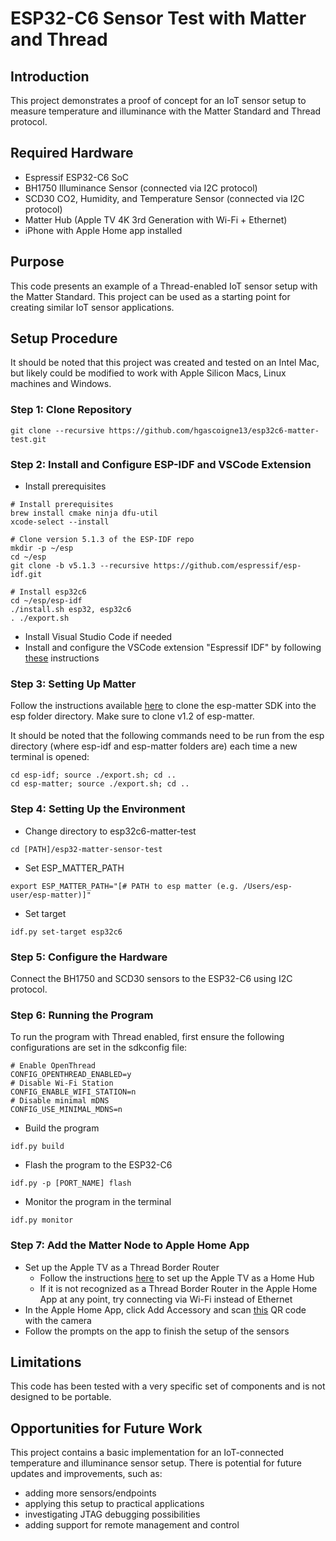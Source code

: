 # ESP32-C6 Sensor Test with Matter and Thread
## Introduction
This project demonstrates a proof of concept for an IoT sensor setup to measure temperature and illuminance with the Matter Standard and Thread protocol.

## Required Hardware
- Espressif ESP32-C6 SoC
- BH1750 Illuminance Sensor (connected via I2C protocol)
- SCD30 CO2, Humidity, and Temperature Sensor (connected via I2C protocol)
- Matter Hub (Apple TV 4K 3rd Generation with Wi-Fi + Ethernet)
- iPhone with Apple Home app installed

## Purpose
This code presents an example of a Thread-enabled IoT sensor setup with the Matter Standard. This project can be used as a starting point for creating similar IoT sensor applications.

## Setup Procedure
It should be noted that this project was created and tested on an Intel Mac, but likely could be modified to work with Apple Silicon Macs, Linux machines and Windows. 

### Step 1: Clone Repository

```
git clone --recursive https://github.com/hgascoigne13/esp32c6-matter-test.git
```

### Step 2: Install and Configure ESP-IDF and VSCode Extension
- Install prerequisites
```
# Install prerequisites
brew install cmake ninja dfu-util
xcode-select --install

# Clone version 5.1.3 of the ESP-IDF repo
mkdir -p ~/esp
cd ~/esp
git clone -b v5.1.3 --recursive https://github.com/espressif/esp-idf.git

# Install esp32c6
cd ~/esp/esp-idf
./install.sh esp32, esp32c6
. ./export.sh
```
- Install Visual Studio Code if needed
- Install and configure the VSCode extension "Espressif IDF" by following [these](https://github.com/espressif/vscode-esp-idf-extension/blob/master/docs/tutorial/install.md) instructions

### Step 3: Setting Up Matter
Follow the instructions available [here](https://docs.espressif.com/projects/esp-matter/en/latest/esp32/developing.html) to clone the esp-matter SDK into the esp folder directory. Make sure to clone v1.2 of esp-matter. 

It should be noted that the following commands need to be run from the esp directory (where esp-idf and esp-matter folders are) each time a new terminal is opened:
```
cd esp-idf; source ./export.sh; cd ..
cd esp-matter; source ./export.sh; cd ..
```

### Step 4: Setting Up the Environment
- Change directory to esp32c6-matter-test
```
cd [PATH]/esp32-matter-sensor-test
```
- Set ESP_MATTER_PATH
```
export ESP_MATTER_PATH="[# PATH to esp matter (e.g. /Users/esp-user/esp-matter)]"
```
- Set target
```
idf.py set-target esp32c6
```

### Step 5: Configure the Hardware
Connect the BH1750 and SCD30 sensors to the ESP32-C6 using I2C protocol.

### Step 6: Running the Program
To run the program with Thread enabled, first ensure the following configurations are set in the sdkconfig file:
```
# Enable OpenThread
CONFIG_OPENTHREAD_ENABLED=y
# Disable Wi-Fi Station
CONFIG_ENABLE_WIFI_STATION=n
# Disable minimal mDNS
CONFIG_USE_MINIMAL_MDNS=n
```
- Build the program
```
idf.py build
```
- Flash the program to the ESP32-C6
```
idf.py -p [PORT_NAME] flash
```
- Monitor the program in the terminal
```
idf.py monitor
```

### Step 7: Add the Matter Node to Apple Home App
* Set up the Apple TV as a Thread Border Router
  - Follow the instructions [here](https://support.apple.com/en-us/102557) to set up the Apple TV as a Home Hub
  - If it is not recognized as a Thread Border Router in the Apple Home App at any point, try connecting via Wi-Fi instead of Ethernet
* In the Apple Home App, click Add Accessory and scan [this](https://project-chip.github.io/connectedhomeip/qrcode.html?data=MT%3AY.K9042C00KA0648G00) QR code with the camera
* Follow the prompts on the app to finish the setup of the sensors

## Limitations
This code has been tested with a very specific set of components and is not designed to be portable. 

## Opportunities for Future Work
This project contains a basic implementation for an IoT-connected temperature and illuminance sensor setup. There is potential for future updates and improvements, such as:
- adding more sensors/endpoints
- applying this setup to practical applications
- investigating JTAG debugging possibilities
- adding support for remote management and control
  
